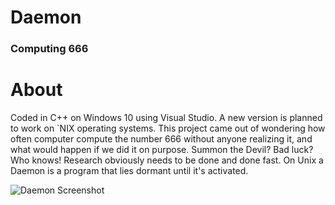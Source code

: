 # Daemon
### Computing 666
# About
Coded in C++ on Windows 10 using Visual Studio.  A new version is planned to work on `NIX operating systems.
This project came out of wondering how often computer compute the number 666 without anyone realizing it, and what would happen if we did it on purpose. Summon the Devil? Bad luck? Who knows!  Research obviously needs to be done and done fast. On Unix a Daemon is a program that lies dormant until it's activated.

![Daemon Screenshot](https://github.com/powercrypt/Daemon/blob/master/Daemon.png)
